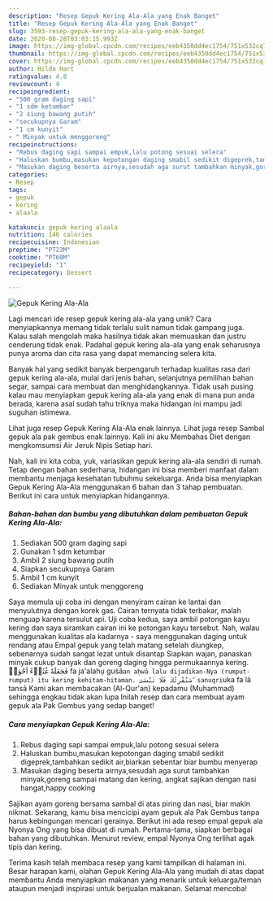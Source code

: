 ```yaml
---
description: "Resep Gepuk Kering Ala-Ala yang Enak Banget"
title: "Resep Gepuk Kering Ala-Ala yang Enak Banget"
slug: 3593-resep-gepuk-kering-ala-ala-yang-enak-banget
date: 2020-08-28T03:03:15.993Z
image: https://img-global.cpcdn.com/recipes/eeb4350dd4ec1754/751x532cq70/gepuk-kering-ala-ala-foto-resep-utama.jpg
thumbnail: https://img-global.cpcdn.com/recipes/eeb4350dd4ec1754/751x532cq70/gepuk-kering-ala-ala-foto-resep-utama.jpg
cover: https://img-global.cpcdn.com/recipes/eeb4350dd4ec1754/751x532cq70/gepuk-kering-ala-ala-foto-resep-utama.jpg
author: Hilda Hart
ratingvalue: 4.8
reviewcount: 4
recipeingredient:
- "500 gram daging sapi"
- "1 sdm ketumbar"
- "2 siung bawang putih"
- "secukupnya Garam"
- "1 cm kunyit"
- " Minyak untuk menggoreng"
recipeinstructions:
- "Rebus daging sapi sampai empuk,lalu potong sesuai selera"
- "Haluskan bumbu,masukan kepotongan daging smabil sedikit digeprek,tambahkan sedikit air,biarkan sebentar biar bumbu menyerap"
- "Masukan daging beserta airnya,sesudah aga surut tambahkan minyak,goreng sampai matang dan kering, angkat sajikan dengan nasi hangat,happy cooking"
categories:
- Resep
tags:
- gepuk
- kering
- alaala

katakunci: gepuk kering alaala 
nutrition: 146 calories
recipecuisine: Indonesian
preptime: "PT23M"
cooktime: "PT60M"
recipeyield: "1"
recipecategory: Dessert

---
```



![Gepuk Kering Ala-Ala](https://img-global.cpcdn.com/recipes/eeb4350dd4ec1754/751x532cq70/gepuk-kering-ala-ala-foto-resep-utama.jpg)

Lagi mencari ide resep gepuk kering ala-ala yang unik? Cara menyiapkannya memang tidak terlalu sulit namun tidak gampang juga. Kalau salah mengolah maka hasilnya tidak akan memuaskan dan justru cenderung tidak enak. Padahal gepuk kering ala-ala yang enak seharusnya punya aroma dan cita rasa yang dapat memancing selera kita.

Banyak hal yang sedikit banyak berpengaruh terhadap kualitas rasa dari gepuk kering ala-ala, mulai dari jenis bahan, selanjutnya pemilihan bahan segar, sampai cara membuat dan menghidangkannya. Tidak usah pusing kalau mau menyiapkan gepuk kering ala-ala yang enak di mana pun anda berada, karena asal sudah tahu triknya maka hidangan ini mampu jadi suguhan istimewa.

Lihat juga resep Gepuk Kering Ala-Ala enak lainnya. Lihat juga resep Sambal gepuk ala pak gembus enak lainnya. Kali ini aku Membahas Diet dengan mengkomsumsi Air Jeruk Nipis Setiap hari.


Nah, kali ini kita coba, yuk, variasikan gepuk kering ala-ala sendiri di rumah. Tetap dengan bahan sederhana, hidangan ini bisa memberi manfaat dalam membantu menjaga kesehatan tubuhmu sekeluarga. Anda bisa menyiapkan Gepuk Kering Ala-Ala menggunakan 6 bahan dan 3 tahap pembuatan. Berikut ini cara untuk menyiapkan hidangannya.

<!--inarticleads1-->

##### Bahan-bahan dan bumbu yang dibutuhkan dalam pembuatan Gepuk Kering Ala-Ala:

1. Sediakan 500 gram daging sapi
1. Gunakan 1 sdm ketumbar
1. Ambil 2 siung bawang putih
1. Siapkan secukupnya Garam
1. Ambil 1 cm kunyit
1. Sediakan  Minyak untuk menggoreng


Saya memula uji coba ini dengan menyiram cairan ke lantai dan menyulutnya dengan korek gas. Cairan ternyata tidak terbakar, malah menguap karena tersulut api. Uji coba kedua, saya ambil potongan kayu kering dan saya siramkan cairan ini ke potongan kayu tersebut. Nah, walau menggunakan kualitas ala kadarnya - saya menggunakan daging untuk rendang atau Empal gepuk yang telah matang setelah diungkep, sebenarnya sudah sangat lezat untuk disantap Siapkan wajan, panaskan minyak cukup banyak dan goreng daging hingga permukaannya kering. فَجَعَلَهٗ غُثَاۤءً اَحْوٰىۖ fa ja&#39;alahụ guṡā`an aḥwā lalu dijadikan-Nya (rumput-rumput) itu kering kehitam-hitaman. سَنُقْرِئُكَ فَلَا تَنْسٰىٓ ۖ sanuqri`uka fa lā tansā Kami akan membacakan (Al-Qur&#39;an) kepadamu (Muhammad) sehingga engkau tidak akan lupa Inilah resep dan cara membuat ayam gepuk ala Pak Gembus yang sedap banget! 

<!--inarticleads2-->

##### Cara menyiapkan Gepuk Kering Ala-Ala:

1. Rebus daging sapi sampai empuk,lalu potong sesuai selera
1. Haluskan bumbu,masukan kepotongan daging smabil sedikit digeprek,tambahkan sedikit air,biarkan sebentar biar bumbu menyerap
1. Masukan daging beserta airnya,sesudah aga surut tambahkan minyak,goreng sampai matang dan kering, angkat sajikan dengan nasi hangat,happy cooking


Sajikan ayam goreng bersama sambal di atas piring dan nasi, biar makin nikmat. Sekarang, kamu bisa mencicipi ayam gepuk ala Pak Gembus tanpa harus kebingungan mencari gerainya. Berikut ini ada resep empal gepuk ala Nyonya Ong yang bisa dibuat di rumah. Pertama-tama, siapkan berbagai bahan yang dibutuhkan. Menurut review, empal Nyonya Ong terlihat agak tipis dan kering. 

Terima kasih telah membaca resep yang kami tampilkan di halaman ini. Besar harapan kami, olahan Gepuk Kering Ala-Ala yang mudah di atas dapat membantu Anda menyiapkan makanan yang menarik untuk keluarga/teman ataupun menjadi inspirasi untuk berjualan makanan. Selamat mencoba!
